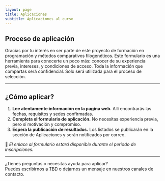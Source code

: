 ```yaml
---
layout: page
title: Aplicaciones
subtitle: Aplicaciones al curso
---
```


## Proceso de aplicación

Gracias por tu interés en ser parte de este proyecto de formación en programación y métodos comparativos filogenéticos. Este formulario es una herramienta para conocerte un poco más: conocer de su experiencia previa,  intereses, y condiciones de acceso. Toda la información que compartas será confidencial. Solo será utilizada para el proceso de selección.

---

## ¿Cómo aplicar?

1. **Lee atentamente información en la pagina web.** Allí encontrarás las fechas, requisitos y sedes confirmadas.
2. **Completa el formulario de aplicación.** No necesitas experiencia previa, pero sí motivación y compromiso.
3. **Espera la publicación de resultados.** Los listados se publicarán en la sección de Aplicaciones y serán notificados por correo.

📌 *El enlace al formulario estará disponible durante el periodo de inscripciones.*

---

¿Tienes preguntas o necesitas ayuda para aplicar?  
Puedes escribirnos a [TBD](mailto:TBD) o dejarnos un mensaje en nuestros canales de contacto.

